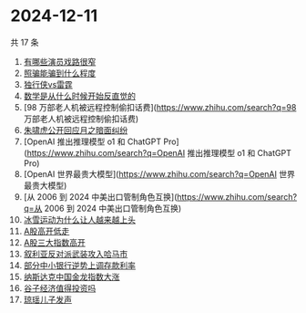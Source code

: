# 2024-12-11

共 17 条

<!-- BEGIN -->
<!-- 最后更新时间 Wed Dec 11 2024 21:26:30 GMT+0800 (China Standard Time) -->

1. [有哪些演员戏路很窄](https://www.zhihu.com/search?q=有哪些演员戏路很窄)
1. [照骗能骗到什么程度](https://www.zhihu.com/search?q=照骗能骗到什么程度)
1. [独行侠vs雷霆](https://www.zhihu.com/search?q=独行侠vs雷霆)
1. [数学是从什么时候开始反直觉的](https://www.zhihu.com/search?q=数学是从什么时候开始反直觉的)
1. [98 万部老人机被远程控制偷扣话费](https://www.zhihu.com/search?q=98
   万部老人机被远程控制偷扣话费)
1. [朱啸虎公开回应月之暗面纠纷](https://www.zhihu.com/search?q=朱啸虎公开回应月之暗面纠纷)
1. [OpenAI 推出推理模型 o1 和 ChatGPT Pro](https://www.zhihu.com/search?q=OpenAI
   推出推理模型 o1 和 ChatGPT Pro)
1. [OpenAI 世界最贵大模型](https://www.zhihu.com/search?q=OpenAI 世界最贵大模型)
1. [从 2006 到 2024 中美出口管制角色互换](https://www.zhihu.com/search?q=从 2006
   到 2024 中美出口管制角色互换)
1. [冰雪运动为什么让人越来越上头](https://www.zhihu.com/search?q=冰雪运动为什么让人越来越上头)
1. [A股高开低走](https://www.zhihu.com/search?q=A股高开低走)
1. [A股三大指数高开](https://www.zhihu.com/search?q=A股三大指数高开)
1. [叙利亚反对派武装攻入哈马市](https://www.zhihu.com/search?q=叙利亚反对派武装攻入哈马市)
1. [部分中小银行逆势上调存款利率](https://www.zhihu.com/search?q=部分中小银行逆势上调存款利率)
1. [纳斯达克中国金龙指数大涨](https://www.zhihu.com/search?q=纳斯达克中国金龙指数大涨)
1. [谷子经济值得投资吗](https://www.zhihu.com/search?q=谷子经济值得投资吗)
1. [琼瑶儿子发声](https://www.zhihu.com/search?q=琼瑶儿子发声)

<!-- END -->
